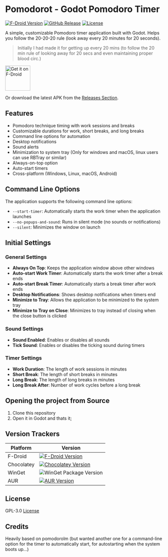 # Pomodorot - Godot Pomodoro Timer

[![F-Droid Version](https://img.shields.io/f-droid/v/app.pomodorot)](https://f-droid.org/packages/app.pomodorot/)
[![GitHub Release](https://img.shields.io/github/v/release/mlm-games/pomodorot)](https://github.com/mlm-games/pomodorot/releases/latest)
[![License](https://img.shields.io/github/license/mlm-games/pomodorot)](LICENSE.md)


A simple, customizable Pomodoro timer application built with Godot. Helps you follow the 20-20-20 rule (look away every 20 minutes for 20 seconds).

> Initially I had made it for getting up every 20 mins (to follow the 20 min rule of looking away for 20 secs and even maintaining proper blood circ.)

[<img src="https://fdroid.gitlab.io/artwork/badge/get-it-on.png"
	 alt="Get it on F-Droid"
	 height="80">](https://f-droid.org/packages/app.pomodorot/)

Or download the latest APK from the [Releases Section](https://github.com/mlm-games/pomodorot/releases/latest).

## Features

- Pomodoro technique timing with work sessions and breaks
- Customizable durations for work, short breaks, and long breaks
- Command line options for automation
- Desktop notifications
- Sound alerts
- Minimization to system tray (Only for windows and macOS, linux users can use RBTray or similar)
- Always-on-top option
- Auto-start timers
- Cross-platform (Windows, Linux, macOS, Android)

## Command Line Options

The application supports the following command line options:

- `--start-timer`: Automatically starts the work timer when the application launches
- `--no-popups-and-sound`: Runs in silent mode (no sounds or notifications)
- `--silent`: Minimizes the window on launch

## Initial Settings

### General Settings
- **Always On Top**: Keeps the application window above other windows
- **Auto-start Work Timer**: Automatically starts the work timer after a break ends
- **Auto-start Break Timer**: Automatically starts a break timer after work ends
- **Desktop Notifications**: Shows desktop notifications when timers end
- **Minimize to Tray**: Allows the application to be minimized to the system tray
- **Minimize to Tray on Close**: Minimizes to tray instead of closing when the close button is clicked

### Sound Settings
- **Sound Enabled**: Enables or disables all sounds
- **Tick Sound**: Enables or disables the ticking sound during timers

### Timer Settings
- **Work Duration**: The length of work sessions in minutes
- **Short Break**: The length of short breaks in minutes
- **Long Break**: The length of long breaks in minutes
- **Long Break After**: Number of work cycles before a long break

## Opening the project from Source

1. Clone this repository
2. Open it in Godot and thats it;

## Version Trackers

| Platform    | Version |
|-------------|---------|
| F-Droid     | [![F-Droid Version](https://img.shields.io/f-droid/v/app.pomodorot)](https://f-droid.org/packages/app.pomodorot/) |
| Chocolatey  | [![Chocolatey Version](https://img.shields.io/chocolatey/v/pomodorot)](https://community.chocolatey.org/packages/pomodorot) |
| WinGet      | ![WinGet Package Version](https://img.shields.io/winget/v/MLMGames.Pomodorot) |
| AUR         | [![AUR Version](https://img.shields.io/aur/version/pomodorot-bin)](https://aur.archlinux.org/packages/pomodorot-bin) |


## License

GPL-3.0 [License](LICENSE.md)

## Credits

Heavily based on pomodorolm (but wanted another one for a command-line option for the timer to automatically start, for autostarting when the system boots up...)
